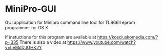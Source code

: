 # MiniPro-GUI
GUI application for Minipro command line tool for TL866II eprom programmer for OS X

If instuctions for this program are available at https://kosciuskomedia.com/?p=335
There is also a video at https://www.youtube.com/watch?v=LeMdDJGHK2Y
